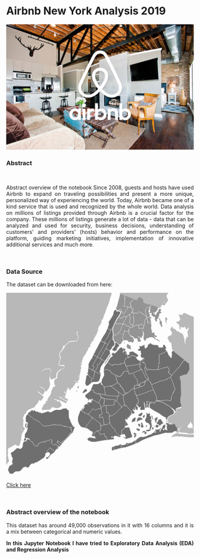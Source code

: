 # Airbnb New York Analysis 2019

<img title="airbnb" src="Images\airbnb.jpeg">

### **Abstract**

<br>

<p align="justify">
Abstract overview of the notebook
Since 2008, guests and hosts have used Airbnb to expand on traveling possibilities and present a more unique, personalized way of experiencing the world. Today, Airbnb became one of a kind service that is used and recognized by the whole world. Data analysis on millions of listings provided through Airbnb is a crucial factor for the company. These millions of listings generate a lot of data - data that can be analyzed and used for security, business decisions, understanding of customers' and providers' (hosts) behavior and performance on the platform, guiding marketing initiatives, implementation of innovative additional services and much more.</p>

<br>

### **Data Source**

The dataset can be downloaded from here:

<img title="airbnb" src="Images\newyork.png">

[Click here](https://www.kaggle.com/dgomonov/new-york-city-airbnb-open-data?select=AB_NYC_2019.csv)

<br>

### **Abstract overview of the notebook**

<p align="justify">
This dataset has around 49,000 observations in it with 16 columns and it is a mix between categorical and numeric values.</p>

<p align="justify">
<b>In this Jupyter Notebook I have tried to Exploratory Data Analysis (EDA) and Regression Analysis</b></p>
